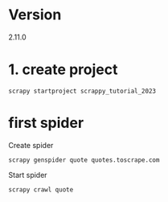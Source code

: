 
# Version 

2.11.0


# 1. create project

```
scrapy startproject scrappy_tutorial_2023
```

# first spider 

Create spider 

```
scrapy genspider quote quotes.toscrape.com
```

Start spider

```
scrapy crawl quote
```